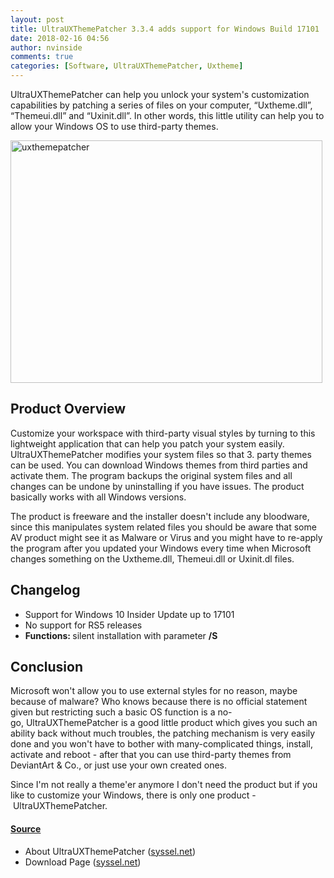 ```yaml
---
layout: post
title: UltraUXThemePatcher 3.3.4 adds support for Windows Build 17101
date: 2018-02-16 04:56
author: nvinside
comments: true
categories: [Software, UltraUXThemePatcher, Uxtheme]
---
```

UltraUXThemePatcher can help you unlock your system's customization capabilities by patching a series of files on your computer, “Uxtheme.dll”, “Themeui.dll” and “Uxinit.dll”. In other words, this little utility can help you to allow your Windows OS to use third-party themes.

<img class=" size-full wp-image-2848 aligncenter" src="https://chefkochblog.files.wordpress.com/2018/02/uxthemepatcher.png" alt="uxthemepatcher" width="499" height="388" />

<!--more-->

<h2>Product Overview</h2>

Customize your workspace with third-party visual styles by turning to this lightweight application that can help you patch your system easily. UltraUXThemePatcher modifies your system files so that 3. party themes can be used. You can download Windows themes from third parties and activate them. The program backups the original system files and all changes can be undone by uninstalling if you have issues. The product basically works with all Windows versions.

The product is freeware and the installer doesn't include any bloodware, since this manipulates system related files you should be aware that some AV product might see it as Malware or Virus and you might have to re-apply the program after you updated your Windows every time when Microsoft changes something on the Uxtheme.dll, Themeui.dll or Uxinit.dl files.

<h2>Changelog</h2>

<ul>
    <li>Support for Windows 10 Insider Update up to 17101</li>
    <li>No support for RS5 releases</li>
    <li><strong>Functions: </strong>silent installation with parameter <b>/S</b></li>
</ul>

<h2>Conclusion</h2>

Microsoft won't allow you to use external styles for no reason, maybe because of malware? Who knows because there is no official statement given but restricting such a basic OS function is a no-go, UltraUXThemePatcher is a good little product which gives you such an ability back without much troubles, the patching mechanism is very easily done and you won't have to bother with many-complicated things, install, activate and reboot - after that you can use third-party themes from DeviantArt &amp; Co., or just use your own created ones.

Since I'm not really a theme'er anymore I don't need the product but if you like to customize your Windows, there is only one product - UltraUXThemePatcher.

<h4><span style="text-decoration:underline;">Source</span></h4>

<ul>
    <li>About UltraUXThemePatcher (<a href="https://www.syssel.net/hoefs/software_uxtheme.php?lang=en" target="_blank" rel="noopener">syssel.net</a>)</li>
    <li>Download Page (<a href="https://www.syssel.net/hoefs/software_uxtheme.php" target="_blank" rel="noopener">syssel.net</a>)</li>
</ul>
